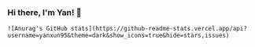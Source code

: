 ### Hi there, I'm Yan! 👋

<!-- <div align="center">
  <p> -->
    ![Anurag's GitHub stats](https://github-readme-stats.vercel.app/api?username=yanxun95&theme=dark&show_icons=true&hide=stars,issues)
<!--   </p>
</div> -->
